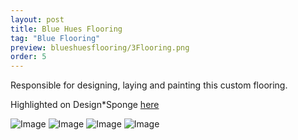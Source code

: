 ```yaml
---
layout: post
title: Blue Hues Flooring
tag: "Blue Flooring"
preview: blueshuesflooring/3Flooring.png
order: 5
---
```

Responsible for designing, laying and painting this custom flooring.

Highlighted on Design*Sponge <a href="http://www.designsponge.com/2013/04/before-after-davids-blue-floors.html">here</a>

![Image](1Flooring.png)
![Image](2Flooring.png)
![Image](3Flooring.png)
![Image](4Flooring.png)
